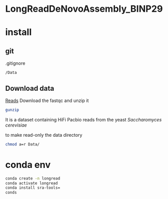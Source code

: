 # LongReadDeNovoAssembly_BINP29

# install
## git
.gitignore

    /Data

## Download data
[Reads](https://trace.ncbi.nlm.nih.gov/Traces/?view=run_browser&acc=SRR13577846&display=download) 
Download the fastqc and unzip it
```bash
gunzip 
```

It is a dataset containing HiFi Pacbio reads from the yeast *Saccharomyces cerevisiae*


to make read-only the data directory
```bash
chmod a=r Data/
```

# conda env
```bash
conda create -n longread
conda activate longread
conda install sra-tools=
conds
```
